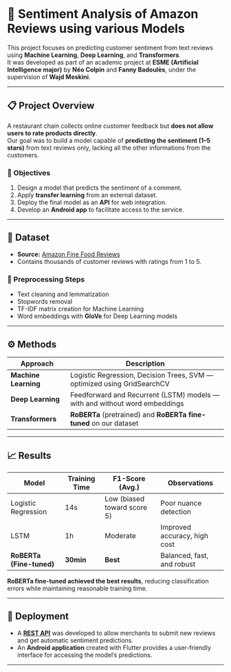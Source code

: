 # 🧠 Sentiment Analysis of Amazon Reviews using various Models

This project focuses on predicting customer sentiment from text reviews using **Machine Learning**, **Deep Learning**, and **Transformers**.  
It was developed as part of an academic project at **ESME (Artificial Intelligence major)** by **Néo Colpin** and **Fanny Badoulès**, under the supervision of **Wajd Meskini**.

---

## 📋 Project Overview

A restaurant chain collects online customer feedback but **does not allow users to rate products directly**.  
Our goal was to build a model capable of **predicting the sentiment (1–5 stars)** from text reviews only, lacking all the other informations from the customers.

### 🎯 Objectives
1. Design a model that predicts the sentiment of a comment.  
2. Apply **transfer learning** from an external dataset.  
3. Deploy the final model as an **API** for web integration.  
4. Develop an **Android app** to facilitate access to the service.

---

## 🧩 Dataset

- **Source:** [Amazon Fine Food Reviews](https://www.kaggle.com/datasets/snap/amazon-fine-food-reviews)  
- Contains thousands of customer reviews with ratings from 1 to 5.  

### 🧹 Preprocessing Steps
- Text cleaning and lemmatization  
- Stopwords removal  
- TF-IDF matrix creation for Machine Learning
- Word embeddings with **GloVe** for Deep Learning models  

---

## ⚙️ Methods

| Approach | Description |
|-----------|--------------|
| **Machine Learning** | Logistic Regression, Decision Trees, SVM — optimized using GridSearchCV |
| **Deep Learning** | Feedforward and Recurrent (LSTM) models — with and without word embeddings |
| **Transformers** | **RoBERTa** (pretrained) and **RoBERTa fine-tuned** on our dataset |

---

## 📈 Results

| Model | Training Time | F1-Score (Avg.) | Observations |
|--------|----------------|-----------------|---------------|
| Logistic Regression | 14s | Low (biased toward score 5) | Poor nuance detection |
| LSTM | 1h | Moderate | Improved accuracy, high cost |
| **RoBERTa (Fine-tuned)** | **30min** | **Best** | Balanced, fast, and robust |

**RoBERTa fine-tuned achieved the best results**, reducing classification errors while maintaining reasonable training time.

---

## 🚀 Deployment

- A [**REST API**](https://projet-amazon.onrender.com/) was developed to allow merchants to submit new reviews and get automatic sentiment predictions.  
- An **Android application** created with Flutter provides a user-friendly interface for accessing the model’s predictions.

---
